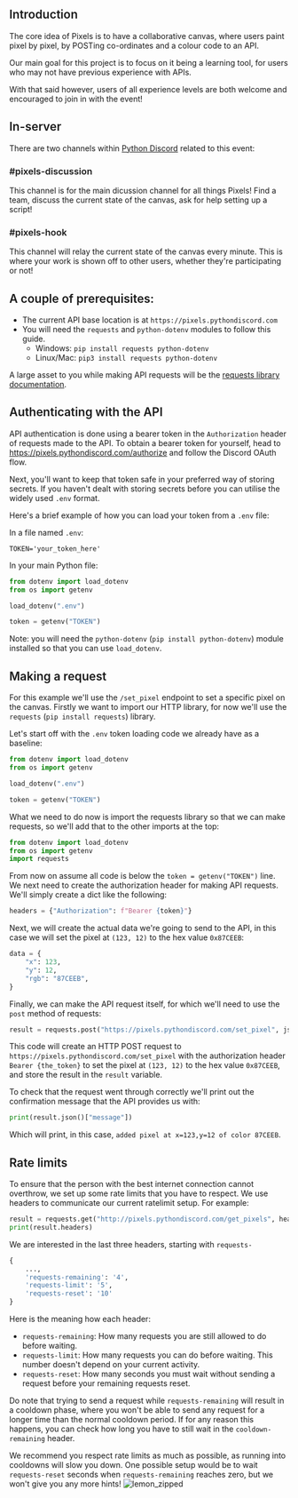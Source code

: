<h2 style="color: var(--burple);font-weight: 600;">Introduction</h2>

The core idea of Pixels is to have a collaborative canvas, where users paint pixel by pixel, by POSTing co-ordinates and a colour code to an API.

Our main goal for this project is to focus on it being a learning tool, for users who may not have previous experience with APIs.

With that said however, users of all experience levels are both welcome and encouraged to join in with the event!

<h2 style="color: var(--burple);font-weight: 600;">In-server</h2>

There are two channels within [Python Discord](https://discord.gg/python) related to this event:
<h3 style="color: var(--burple);font-weight: 600;">#pixels-discussion</h3>
This channel is for the main dicussion channel for all things Pixels! Find a team, discuss the current state of the canvas, ask for help setting up a script!

<h3 style="color: var(--burple);font-weight: 600;">#pixels-hook</h3>
This channel will relay the current state of the canvas every minute. This is where your work is shown off to other users, whether they're participating or not!

<h2 style="color: var(--burple);font-weight: 600;">A couple of prerequisites:</h2>

- The current API base location is at `https://pixels.pythondiscord.com`
- You will need the `requests` and `python-dotenv` modules to follow this guide.
    - Windows: `pip install requests python-dotenv`
    - Linux/Mac: `pip3 install requests python-dotenv`

A large asset to you while making API requests will be the [requests library documentation](https://docs.python-requests.org/en/master/).

<h2 style="color: var(--burple);font-weight: 600;">Authenticating with the API</h2>

API authentication is done using a bearer token in the `Authorization` header of requests made to the API. To obtain a bearer token for yourself, head to https://pixels.pythondiscord.com/authorize and follow the Discord OAuth flow.

Next, you'll want to keep that token safe in your preferred way of storing secrets. If you haven't dealt with storing secrets before you can utilise the widely used `.env` format.

Here's a brief example of how you can load your token from a `.env` file:

In a file named `.env`:
```
TOKEN='your_token_here'
```

In your main Python file:
```py
from dotenv import load_dotenv
from os import getenv

load_dotenv(".env")

token = getenv("TOKEN")
```

Note: you will need the `python-dotenv` (`pip install python-dotenv`) module installed so that you can use `load_dotenv`.

<h2 style="color: var(--burple);font-weight: 600;">Making a request</h2>

For this example we'll use the `/set_pixel` endpoint to set a specific pixel on the canvas. Firstly we want to import our HTTP library, for now we'll use the `requests` (`pip install requests`) library.

Let's start off with the `.env` token loading code we already have as a baseline:

```py
from dotenv import load_dotenv
from os import getenv

load_dotenv(".env")

token = getenv("TOKEN")
```

What we need to do now is import the requests library so that we can make requests, so we'll add that to the other imports at the top:

```py
from dotenv import load_dotenv
from os import getenv
import requests
```

From now on assume all code is below the `token = getenv("TOKEN")` line. We next need to create the authorization header for making API requests. We'll simply create a dict like the following:

```py
headers = {"Authorization": f"Bearer {token}"}
```

Next, we will create the actual data we're going to send to the API, in this case we will set the pixel at `(123, 12)` to the hex value `0x87CEEB`:

```py
data = {
    "x": 123,
    "y": 12,
    "rgb": "87CEEB",
}
```

Finally, we can make the API request itself, for which we'll need to use the `post` method of requests:

```py
result = requests.post("https://pixels.pythondiscord.com/set_pixel", json=data, headers=headers)
```

This code will create an HTTP POST request to `https://pixels.pythondiscord.com/set_pixel` with the authorization header `Bearer {the_token}` to set the pixel at `(123, 12)` to the hex value `0x87CEEB`, and store the result in the `result` variable.

To check that the request went through correctly we'll print out the confirmation message that the API provides us with:

```py
print(result.json()["message"])
```

Which will print, in this case, `added pixel at x=123,y=12 of color 87CEEB`.

<h2 style="color: var(--burple);font-weight: 600;">Rate limits</h2>

To ensure that the person with the best internet connection cannot overthrow, we set up some rate limits that you have to respect.
We use headers to communicate our current ratelimit setup. For example:
```python
result = requests.get("http://pixels.pythondiscord.com/get_pixels", headers=headers)
print(result.headers)
```

We are interested in the last three headers, starting with `requests-`

```python
{
    ...,
    'requests-remaining': '4',
    'requests-limit': '5',
    'requests-reset': '10'
}
```

Here is the meaning how each header:
- `requests-remaining`: How many requests you are still allowed to do before waiting.
- `requests-limit`: How many requests you can do before waiting. This number doesn't depend on your current activity.
- `requests-reset`: How many seconds you must wait without sending a request before your remaining requests reset.

Do note that trying to send a request while `requests-remaining` will result in a cooldown phase, where you won't be able to send any request for a longer time than the normal cooldown period.
If for any reason this happens, you can check how long you have to still wait in the `cooldown-remaining` header.

We recommend you  respect rate limits as much as possible, as running into cooldowns will slow you down.
One possible setup would be to wait `requests-reset` seconds when `requests-remaining` reaches zero, but we won't give you any more hints! ![lemon_zipped](https://cdn.discordapp.com/emojis/762063569793318942.png?v=1&size=16)
